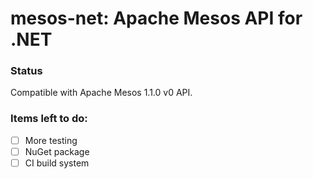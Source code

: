 # mesos-net: Apache Mesos API for .NET

### Status

Compatible with Apache Mesos 1.1.0 v0 API.

### Items left to do:

- [ ] More testing
- [ ] NuGet package
- [ ] CI build system
